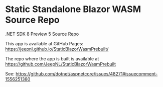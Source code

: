 # Static Standalone Blazor WASM Source Repo

.NET SDK 8 Preview 5 Source Repo

This app is available at GitHub Pages: https://jeepnl.github.io/StaticBlazorWasmPrebuilt/

The repo where the app is built is available at	https://github.com/JeepNL/StaticBlazorWasmPrebuilt

See: https://github.com/dotnet/aspnetcore/issues/48271#issuecomment-1556251380
